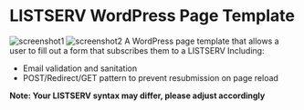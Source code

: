 # LISTSERV WordPress Page Template
![screenshot1](https://github.com/jlayog/listserv-form-page-template/assets/35618625/edd1f266-2599-4d91-b892-64a0e03e71a4)
![screenshot2](https://github.com/jlayog/listserv-form-page-template/assets/35618625/0a29c2d5-1669-49ab-9944-360db2f98b75)
A WordPress page template that allows a user to fill out a form that subscribes them to a LISTSERV
Including:
- Email validation and sanitation
- POST/Redirect/GET pattern to prevent resubmission on page reload

**Note: Your LISTSERV syntax may differ, please adjust accordingly** 
